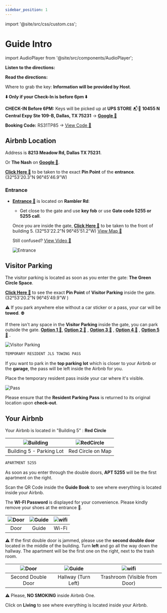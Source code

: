 ```yaml
---
sidebar_position: 1
---
```


import '@site/src/css/custom.css';


# Guide Intro

import AudioPlayer from '@site/src/components/AudioPlayer';

**Listen to the directions:**

<AudioPlayer src="/audio/Airbnb.mp3" />

<div className="spacer"></div>

**Read the directions:**


Where to grab the key: **Information will be provided by Host**.

**⬇️ Only if your Check-In is before 6pm ⬇️**

**CHECK-IN Before 6PM:** Keys will be picked up at **UPS STORE** 📬🔑 **10455 N Central Expy Ste 109-B, Dallas, TX 75231** → **<a href="https://g.co/kgs/FeGquvt" target="_blank">Google 🔗</a>**

**Booking Code:** RS31TP85 → <a href="https://i.ibb.co/4Z5r0dL/IMG-4574.jpg" target="_blank">View Code 🔗</a>


## Airbnb Location

Address is **8213 Meadow Rd, Dallas TX 75231**.

Or **The Nash** on **<a href="https://www.google.com/search?q=the+nash+apartments+map&oq=The+Nash&gs_lcrp=EgZjaHJvbWUqCAgAEEUYJxg7MggIABBFGCcYOzIICAEQRRgnGDsyBggCEEUYOTIGCAMQRRhAMg0IBBAuGNQCGLEDGIAEMhYIBRAuGK8BGMcBGNQCGLEDGIAEGI4FMg0IBhAuGNQCGLEDGIAEMg0IBxAuGNQCGLEDGIAE0gEJMTk4NWowajE1qAIIsAIB&sourceid=chrome&ie=UTF-8#scso=_NYGNZuWhI4vkwN4PxL-osAQ_41:878" target="_blank">Google 🔗</a>**.

**<a href="https://maps.app.goo.gl/nuUWvXGUDRCxye966" target="_blank">Click Here 🔗</a>** to be taken to the exact **Pin Point** of the **entrance**. (32°53'20.3"N 96°45'46.9"W)


### Entrance

- **<a href="https://airbnbone.vercel.app/img/map.png" target="_blank">Entrance 🔗</a>** is located on **Rambler Rd**:
  - Get close to the gate and use **key fob** or use **Gate code 5255 or 5255 call**.

  Once you are inside the gate, **<a href="https://maps.app.goo.gl/SadFp5BvBmsKs8oi7" target="_blank">Click Here 🔗</a>** to be taken to the front of building 5. (32°53'22.2"N 96°45'51.2"W) <a href="../img/map.jpg" target="_blank">View Map 🔗</a>

  Still confused? <a href="../img/video.mp4" target="_blank">View Video 🔗</a>

  ![Entrance](https://i.ibb.co/Qk1mVYn/Entrance.png)


## Visitor Parking

The visitor parking is located as soon as you enter the gate: **The Green Circle Space**.

**<a href="https://maps.app.goo.gl/N49WCbvFWW3hqAAX7" target="_blank">Click Here 🔗</a>** to see the exact **Pin Point** of **Visitor Parking** inside the gate. (32°53'20.2"N 96°45'49.9"W
)

⚠️ If you park anywhere else without a car sticker or a pass, your car will be **towed**. ⛔️

If there isn't any space in the **Visitor Parking** inside the gate, you can park outside the gate. **<a href="https://maps.app.goo.gl/NrnUAxa6B4ghKx86A" target="_blank">Option 1 🔗</a>**, **<a href="https://maps.app.goo.gl/AUTpwGqF36WjX5Kw6" target="_blank">Option 2 🔗</a>** ,  **<a href="https://maps.app.goo.gl/ia7J7h1GoyfognGu7" target="_blank">Option 3 🔗</a>** ,  **<a href="https://maps.app.goo.gl/89FSjrUshahDhyw1A" target="_blank">Option 4 🔗</a>** , **<a href="https://maps.app.goo.gl/qzUm1349oNCTMKqCA" target="_blank">Option 5 🔗</a>** .



![Visitor Parking](https://i.ibb.co/FXXWRMS/visitor.png)

```bash
TEMPORARY RESIDENT JLS TOWING PASS
```

If you want to park in the **top parking lot** which is closer to your Airbnb or the **garage**, the pass will be left inside the Airbnb for you.

Place the temporary resident pass inside your car where it's visible.

![Pass](https://i.ibb.co/YRKsCGs/pass.png)

Please ensure that the **Resident Parking Pass** is returned to its original location upon **check-out**.



## Your Airbnb

Your Airbnb is located in "Building 5" : **Red Circle**

| ![Building](https://i.ibb.co/F61f04H/building.png) | ![RedCircle](https://i.ibb.co/WcpXWBf/map.jpg) |
|:------------------------------:|:------------------------------:|
| Building 5 - Parking Lot        | Red Circle on Map       |

```bash
APARTMENT 5255
```

As soon as you enter through the double doors, **APT 5255** will be the first apartment on the right.

Scan the QR Code inside the **Guide Book** to see where everything is located inside your Airbnb.

The **WI-FI Password** is displayed for your convenience. Please kindly remove your shoes at the entrance 👟.

| ![Door](https://i.ibb.co/DpPVbVH/door.png) | ![Guide](https://i.ibb.co/QpHSdbM/guide.png) |![wifi](https://i.ibb.co/m8mycV8/wifi.png) |
|:------------------------------:|:------------------------------:|:------------------------------:|
| Door       | Guide     |Wi-Fi      |

⚠️ If the first double door is jammed, please use the **second double door** located in the middle of the building. Turn **left** and go all the way down the hallway. The apartment will be the first one on the right, next to the trash room.

| ![Door](https://i.ibb.co/qxtVGNX/door2.png) | ![Guide](https://i.ibb.co/5jq5zqK/turnleft.png) |![wifi](https://i.ibb.co/41dHxZg/trashroom.png) |
|:------------------------------:|:------------------------------:|:------------------------------:|
| Second Double Door       | Hallway (Turn Left)     | Trashroom (Visible from Door) |

⚠️ Please, **NO SMOKING** inside Airbnb One.

Click on **Living** to see where everything is located inside your Airbnb.
